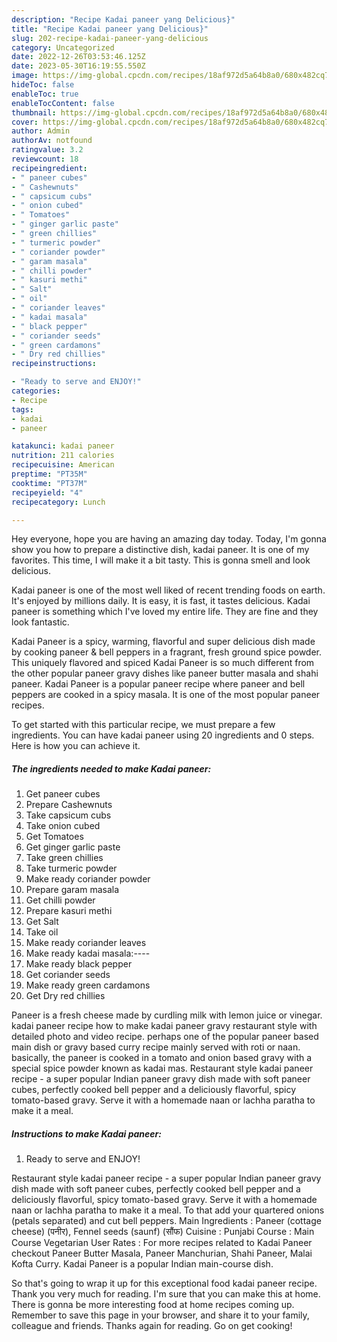 ```yaml
---
description: "Recipe Kadai paneer yang Delicious}"
title: "Recipe Kadai paneer yang Delicious}"
slug: 202-recipe-kadai-paneer-yang-delicious
category: Uncategorized
date: 2022-12-26T03:53:46.125Z
date: 2023-05-30T16:19:55.550Z
image: https://img-global.cpcdn.com/recipes/18af972d5a64b8a0/680x482cq70/kadai-paneer-recipe-main-photo.jpg
hideToc: false
enableToc: true
enableTocContent: false
thumbnail: https://img-global.cpcdn.com/recipes/18af972d5a64b8a0/680x482cq70/kadai-paneer-recipe-main-photo.jpg
cover: https://img-global.cpcdn.com/recipes/18af972d5a64b8a0/680x482cq70/kadai-paneer-recipe-main-photo.jpg
author: Admin
authorAv: notfound
ratingvalue: 3.2
reviewcount: 18
recipeingredient:
- " paneer cubes"
- " Cashewnuts"
- " capsicum cubs"
- " onion cubed"
- " Tomatoes"
- " ginger garlic paste"
- " green chillies"
- " turmeric powder"
- " coriander powder"
- " garam masala"
- " chilli powder"
- " kasuri methi"
- " Salt"
- " oil"
- " coriander leaves"
- " kadai masala"
- " black pepper"
- " coriander seeds"
- " green cardamons"
- " Dry red chillies"
recipeinstructions:

- "Ready to serve and ENJOY!"
categories:
- Recipe
tags:
- kadai
- paneer

katakunci: kadai paneer 
nutrition: 211 calories
recipecuisine: American
preptime: "PT35M"
cooktime: "PT37M"
recipeyield: "4"
recipecategory: Lunch

---
```



Hey everyone, hope you are having an amazing day today. Today, I'm gonna show you how to prepare a distinctive dish, kadai paneer. It is one of my favorites. This time, I will make it a bit tasty. This is gonna smell and look delicious.

Kadai paneer is one of the most well liked of recent trending foods on earth. It's enjoyed by millions daily. It is easy, it is fast, it tastes delicious. Kadai paneer is something which I've loved my entire life. They are fine and they look fantastic.

Kadai Paneer is a spicy, warming, flavorful and super delicious dish made by cooking paneer &amp; bell peppers in a fragrant, fresh ground spice powder. This uniquely flavored and spiced Kadai Paneer is so much different from the other popular paneer gravy dishes like paneer butter masala and shahi paneer. Kadai Paneer is a popular paneer recipe where paneer and bell peppers are cooked in a spicy masala. It is one of the most popular paneer recipes.


To get started with this particular recipe, we must prepare a few ingredients. You can have kadai paneer using 20 ingredients and 0 steps. Here is how you can achieve it.

<!--inarticleads1-->

##### The ingredients needed to make Kadai paneer:

1. Get  paneer cubes
1. Prepare  Cashewnuts
1. Take  capsicum cubs
1. Take  onion cubed
1. Get  Tomatoes
1. Get  ginger garlic paste
1. Take  green chillies
1. Take  turmeric powder
1. Make ready  coriander powder
1. Prepare  garam masala
1. Get  chilli powder
1. Prepare  kasuri methi
1. Get  Salt
1. Take  oil
1. Make ready  coriander leaves
1. Make ready  kadai masala:----
1. Make ready  black pepper
1. Get  coriander seeds
1. Make ready  green cardamons
1. Get  Dry red chillies


Paneer is a fresh cheese made by curdling milk with lemon juice or vinegar. kadai paneer recipe how to make kadai paneer gravy restaurant style with detailed photo and video recipe. perhaps one of the popular paneer based main dish or gravy based curry recipe mainly served with roti or naan. basically, the paneer is cooked in a tomato and onion based gravy with a special spice powder known as kadai mas. Restaurant style kadai paneer recipe - a super popular Indian paneer gravy dish made with soft paneer cubes, perfectly cooked bell pepper and a deliciously flavorful, spicy tomato-based gravy. Serve it with a homemade naan or lachha paratha to make it a meal. 

<!--inarticleads2-->

##### Instructions to make Kadai paneer:


1. Ready to serve and ENJOY!

Restaurant style kadai paneer recipe - a super popular Indian paneer gravy dish made with soft paneer cubes, perfectly cooked bell pepper and a deliciously flavorful, spicy tomato-based gravy. Serve it with a homemade naan or lachha paratha to make it a meal. To that add your quartered onions (petals separated) and cut bell peppers. Main Ingredients : Paneer (cottage cheese) (पनीर), Fennel seeds (saunf) (सौंफ) Cuisine : Punjabi Course : Main Course Vegetarian User Rates : For more recipes related to Kadai Paneer checkout Paneer Butter Masala, Paneer Manchurian, Shahi Paneer, Malai Kofta Curry. Kadai Paneer is a popular Indian main-course dish. 

So that's going to wrap it up for this exceptional food kadai paneer recipe. Thank you very much for reading. I'm sure that you can make this at home. There is gonna be more interesting food at home recipes coming up. Remember to save this page in your browser, and share it to your family, colleague and friends. Thanks again for reading. Go on get cooking!

